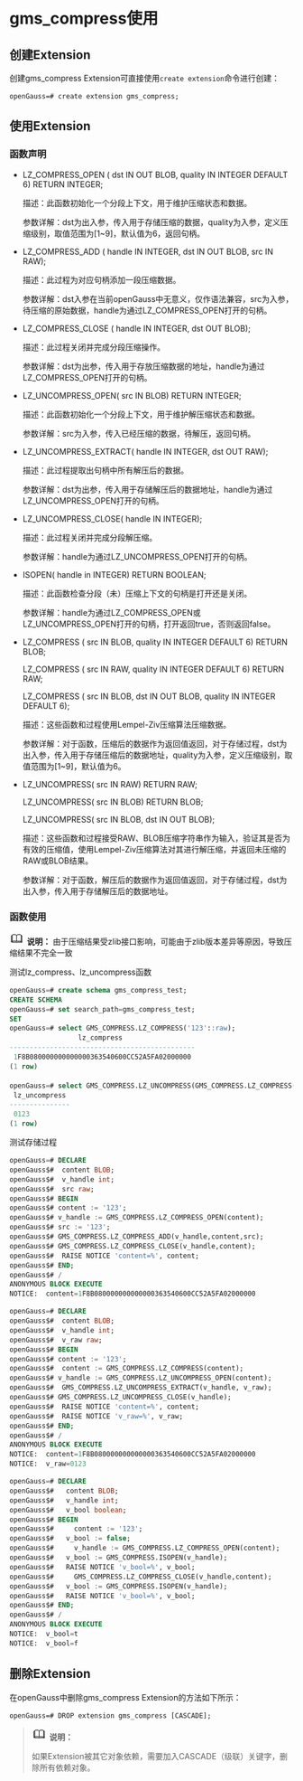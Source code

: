 # gms_compress使用

## 创建Extension<a name="section21088305113"></a>

创建gms_compress Extension可直接使用`create extension`命令进行创建：

```
openGauss=# create extension gms_compress;
```

## 使用Extension<a name="section107391010141118"></a>

### 函数声明
- LZ_COMPRESS_OPEN (
   dst       IN OUT BLOB, 
   quality   IN INTEGER DEFAULT 6) 
 RETURN INTEGER;

  描述：此函数初始化一个分段上下文，用于维护压缩状态和数据。
  
  参数详解：dst为出入参，传入用于存储压缩的数据，quality为入参，定义压缩级别，取值范围为[1~9]，默认值为6，返回句柄。
- LZ_COMPRESS_ADD (
   handle IN             INTEGER, 
   dst    IN OUT   BLOB, 
   src    IN             RAW); 
  
  描述：此过程为对应句柄添加一段压缩数据。
  
  参数详解：dst入参在当前openGauss中无意义，仅作语法兼容，src为入参，待压缩的原始数据，handle为通过LZ_COMPRESS_OPEN打开的句柄。
- LZ_COMPRESS_CLOSE (
   handle IN             INTEGER, 
   dst    OUT  BLOB); 
  
  描述：此过程关闭并完成分段压缩操作。
  
  参数详解：dst为出参，传入用于存放压缩数据的地址，handle为通过LZ_COMPRESS_OPEN打开的句柄。
- LZ_UNCOMPRESS_OPEN(
   src  IN  BLOB)
  RETURN INTEGER;
  
  描述：此函数初始化一个分段上下文，用于维护解压缩状态和数据。
  
  参数详解：src为入参，传入已经压缩的数据，待解压，返回句柄。
- LZ_UNCOMPRESS_EXTRACT(
   handle  IN          INTEGER, 
   dst     OUT   RAW); 
  
  描述：此过程提取出句柄中所有解压后的数据。
  
  参数详解：dst为出参，传入用于存储解压后的数据地址，handle为通过LZ_UNCOMPRESS_OPEN打开的句柄。
- LZ_UNCOMPRESS_CLOSE(
   handle  IN   INTEGER); 
  
  描述：此过程关闭并完成分段解压缩。
  
  参数详解：handle为通过LZ_UNCOMPRESS_OPEN打开的句柄。
- ISOPEN(
   handle in INTEGER) 
 RETURN BOOLEAN;
  
  描述：此函数检查分段（未）压缩上下文的句柄是打开还是关闭。
  
  参数详解：handle为通过LZ_COMPRESS_OPEN或LZ_UNCOMPRESS_OPEN打开的句柄，打开返回true，否则返回false。
- LZ_COMPRESS (
  src       IN           BLOB,
  quality   IN           INTEGER DEFAULT 6) 
 RETURN BLOB;
 
  LZ_COMPRESS (
   src       IN           RAW,
   quality   IN           INTEGER DEFAULT 6) 
 RETURN RAW;
 
  LZ_COMPRESS (
  src      IN            BLOB, 
  dst      IN OUT  BLOB, 
  quality  IN            INTEGER DEFAULT 6);
  
  描述：这些函数和过程使用Lempel-Ziv压缩算法压缩数据。
  
  参数详解：对于函数，压缩后的数据作为返回值返回，对于存储过程，dst为出入参，传入用于存储压缩后的数据地址，quality为入参，定义压缩级别，取值范围为[1~9]，默认值为6。
- LZ_UNCOMPRESS(
   src  IN  RAW)
  RETURN RAW;
  
  LZ_UNCOMPRESS(
   src  IN  BLOB)
  RETURN BLOB;
  
  LZ_UNCOMPRESS(
   src  IN  BLOB,
   dst  IN OUT  BLOB); 
  
  描述：这些函数和过程接受RAW、BLOB压缩字符串作为输入，验证其是否为有效的压缩值，使用Lempel-Ziv压缩算法对其进行解压缩，并返回未压缩的RAW或BLOB结果。
  
  参数详解：对于函数，解压后的数据作为返回值返回，对于存储过程，dst为出入参，传入用于存储解压后的数据地址。

### 函数使用
![](public_sys-resources/icon-note.png) **说明：** 
    由于压缩结果受zlib接口影响，可能由于zlib版本差异等原因，导致压缩结果不完全一致

测试lz_compress、lz_uncompress函数

```sql
openGauss=# create schema gms_compress_test;
CREATE SCHEMA
openGauss=# set search_path=gms_compress_test;
SET
openGauss=# select GMS_COMPRESS.LZ_COMPRESS('123'::raw);
                 lz_compress                  
----------------------------------------------
 1F8B080000000000000363540600CC52A5FA02000000
(1 row)

openGauss=# select GMS_COMPRESS.LZ_UNCOMPRESS(GMS_COMPRESS.LZ_COMPRESS('123'::raw));
 lz_uncompress 
---------------
 0123
(1 row)
```

测试存储过程

```sql
openGauss=# DECLARE
openGauss$#  content BLOB;
openGauss$#  v_handle int;
openGauss$#  src raw;
openGauss$# BEGIN
openGauss$# content := '123';
openGauss$#	v_handle := GMS_COMPRESS.LZ_COMPRESS_OPEN(content);
openGauss$#	src := '123';
openGauss$#	GMS_COMPRESS.LZ_COMPRESS_ADD(v_handle,content,src);
openGauss$#	GMS_COMPRESS.LZ_COMPRESS_CLOSE(v_handle,content);
openGauss$#  RAISE NOTICE 'content=%', content;
openGauss$# END;
openGauss$# /
ANONYMOUS BLOCK EXECUTE
NOTICE:  content=1F8B080000000000000363540600CC52A5FA02000000
```



```sql
openGauss=# DECLARE
openGauss$#  content BLOB;
openGauss$#  v_handle int;
openGauss$#  v_raw raw;
openGauss$# BEGIN
openGauss$#	content := '123';
openGauss$#  content := GMS_COMPRESS.LZ_COMPRESS(content);
openGauss$#	v_handle := GMS_COMPRESS.LZ_UNCOMPRESS_OPEN(content);
openGauss$#  GMS_COMPRESS.LZ_UNCOMPRESS_EXTRACT(v_handle, v_raw);
openGauss$#	GMS_COMPRESS.LZ_UNCOMPRESS_CLOSE(v_handle);
openGauss$#  RAISE NOTICE 'content=%', content;
openGauss$#  RAISE NOTICE 'v_raw=%', v_raw;
openGauss$# END;
openGauss$# /
ANONYMOUS BLOCK EXECUTE
NOTICE:  content=1F8B080000000000000363540600CC52A5FA02000000
NOTICE:  v_raw=0123
```

```sql
openGauss=# DECLARE
openGauss$#   content BLOB;
openGauss$#   v_handle int;
openGauss$#   v_bool boolean;
openGauss$# BEGIN
openGauss$# 	content := '123';
openGauss$#   v_bool := false;
openGauss$# 	v_handle := GMS_COMPRESS.LZ_COMPRESS_OPEN(content);
openGauss$#   v_bool := GMS_COMPRESS.ISOPEN(v_handle);
openGauss$#   RAISE NOTICE 'v_bool=%', v_bool;
openGauss$# 	GMS_COMPRESS.LZ_COMPRESS_CLOSE(v_handle,content);
openGauss$#   v_bool := GMS_COMPRESS.ISOPEN(v_handle);
openGauss$#   RAISE NOTICE 'v_bool=%', v_bool;
openGauss$# END;
openGauss$# /
ANONYMOUS BLOCK EXECUTE
NOTICE:  v_bool=t
NOTICE:  v_bool=f
```


## 删除Extension<a name="section1587444381220"></a>

在openGauss中删除gms_compress Extension的方法如下所示：

```
openGauss=# DROP extension gms_compress [CASCADE];
```

>![](public_sys-resources/icon-note.png) **说明：** 
>
>如果Extension被其它对象依赖，需要加入CASCADE（级联）关键字，删除所有依赖对象。

